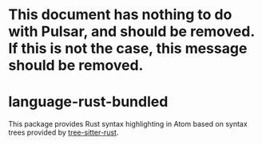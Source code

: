 # This document has nothing to do with Pulsar, and should be removed. If this is not the case, this message should be removed.

# language-rust-bundled

This package provides Rust syntax highlighting in Atom based on syntax trees provided by [tree-sitter-rust](https://github.com/tree-sitter/tree-sitter-rust).
